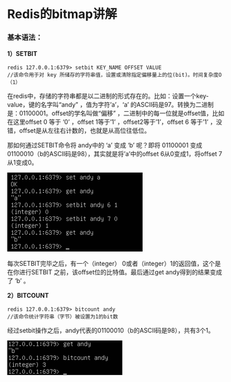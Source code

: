 # Redis的bitmap讲解

### 基本语法：

**1）SETBIT**

```
redis 127.0.0.1:6379> setbit KEY_NAME OFFSET VALUE 
//该命令用于对 key 所储存的字符串值，设置或清除指定偏移量上的位(bit)。时间复杂度O（1）
```

在redis中，存储的字符串都是以二进制的形式存在的。比如：设置一个key-value，键的名字叫“andy” ，值为字符’a’，‘a’ 的ASCII码是97。转换为二进制是：01100001。offset的学名叫做“偏移” ，二进制中的每一位就是offset值，比如在这里offset 0 等于 ‘0’ ，offset 1等于’1’ ，offset2等于’1’，offset 6 等于’1’ ，没错，offset是从左往右计数的，也就是从高位往低位。

那如何通过SETBIT命令将 andy中的 ‘a’ 变成 ‘b’ 呢？即将 01100001 变成 01100010（b的ASCII码是98），其实就是将’a’中的offset 6从0变成1，将offset 7从1变成0。

![](/assets/20180106165624903.png)

每次SETBIT完毕之后，有一个（integer） 0或者（integer）1的返回值，这个是在你进行SETBIT 之前，该offset位的比特值。最后通过get andy得到的结果变成了 ‘b’ 。

**2）BITCOUNT**

```
redis 127.0.0.1:6379> bitcount andy 
//该命令统计字符串（字节）被设置为1的bit数
```

经过setbit操作之后，andy代表的01100010（b的ASCII码是98），共有3个1。

![](/assets/20180106165714082.png)







